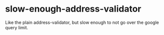 slow-enough-address-validator
=============================

Like the plain address-validator, but slow enough to not go over the google query limit. 
